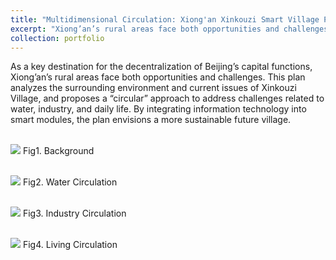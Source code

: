 ```yaml
---
title: "Multidimensional Circulation: Xiong'an Xinkouzi Smart Village Planning in a Sustainable Perspective"
excerpt: "Xiong’an’s rural areas face both opportunities and challenges as part of Beijing’s decentralization. For Xinkouzi Village, this plan applies a “circular” approach to water, industry, and daily life, integrating smart modules to envision a sustainable future village.<br/><img src='https://ZhuCY-99.github.io/academicpage/images/port1Fig0.jpg'>"
collection: portfolio
---
```


As a key destination for the decentralization of Beijing’s capital functions, Xiong’an’s rural areas face both opportunities and challenges. This plan analyzes the surrounding environment and current issues of Xinkouzi Village, and proposes a “circular” approach to address challenges related to water, industry, and daily life. By integrating information technology into smart modules, the plan envisions a more sustainable future village.

<br/><img src='https://ZhuCY-99.github.io/academicpage///images/port1Fig1.jpg'>
Fig1. Background

<br/><img src='https://ZhuCY-99.github.io/academicpage///images/port1Fig2.jpg'>
Fig2. Water Circulation

<br/><img src='https://ZhuCY-99.github.io/academicpage///images/port1Fig3.jpg'>
Fig3. Industry Circulation

<br/><img src='https://ZhuCY-99.github.io/academicpage///images/port1Fig4.jpg'>
Fig4. Living Circulation
